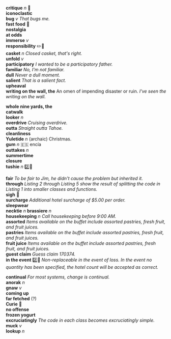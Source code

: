 __critique__ _n_ :mega:  
__iconoclastic__  
__bug__ _v_ _That bugs me._  
__fast food__ :mega:  
__nostalgia__  
__at odds__  
__immerse__ _v_  
__responsibility__ :pencil2::mega:  
__casket__ _n_ _Closed casket, that's right._  
__unfold__ _v_  
__participatory__ _I wanted to be a participatory father._  
__familiar__ _No, I'm not familiar._  
__dull__ _Never a dull moment._  
__salient__ _That is a salient fact._  
__upheaval__  
__writing on the wall, the__ An omen of impending disaster or ruin. _I've seen the writing on the wall._  

__whole nine yards, the__  
__catwalk__  
__looker__ _n_  
__overdrive__ _Cruising overdrive._  
__outta__ _Straight outta Tahoe._  
__cleanliness__  
__Yuletide__ _n_ (archaic) Christmas.  
__gum__ _n_ :es: encía  
__outtakes__ _n_  
__summertime__  
__closure__  
__tushie__ _n_ :two::hammer:  

__fair__ _To be fair to Jim, he didn't cause the problem but inherited it._  
__through__ _Listing 2 through Listing 5 show the result of splitting the code in Listing 1 into smaller classes and functions._  
__sigh__ :mega:  
__surcharge__ _Additional hotel surcharge of $5.00 per order._  
__sleepwear__  
__necktie__ _n_
__brassiere__ _n_  
__housekeeping__ _n_ _Call housekeeping before 9:00 AM._  
__assorted__ _Items available on the buffet include assorted pastries, fresh fruit, and fruit juices._  
__pastries__ _Items available on the buffet include assorted pastries, fresh fruit, and fruit juices._  
__fruit juice__ _Items available on the buffet include assorted pastries, fresh fruit, and fruit juices._  
__guest claim__ _Guess claim 170374._  
__in the event__ :two::hammer: _Non-replaceable in the event of loss._ _In the event no quantity has been specified, the hotel count will be accepted as correct._ 

__continual__ _For most systems, change is continual._  
__anorak__ _n_  
__gnaw__ _v_  
__coming up__  
__far fetched__ (?)  
__Curie__ :mega:  
__no offense__  
__frozen yogurt__  
__excruciatingly__ _The code in each class becomes excruciatingly simple._  
__muck__ _v_  
__lookup__ _n_  
